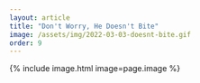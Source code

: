 ```yaml
---
layout: article
title: "Don't Worry, He Doesn't Bite"
image: /assets/img/2022-03-03-doesnt-bite.gif
order: 9
---
```


{% include image.html image=page.image %}
